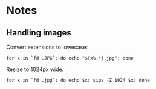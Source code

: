 Notes
=====

Handling images
---------------

Convert extensions to lowecase:
```
for x in `fd .JPG`; do echo "${x%.*}.jpg"; done
```
Resize to 1024px wide:
```
for x in `fd .jpg`; do echo $x; sips -Z 1024 $x; done
```
